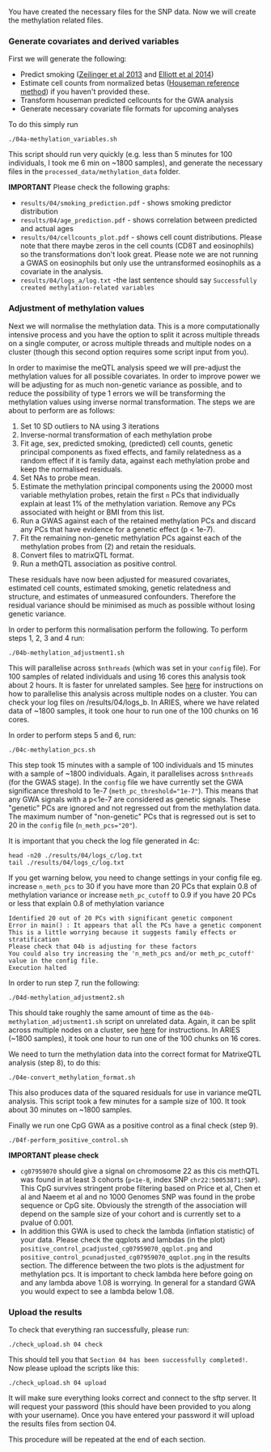 You have created the necessary files for the SNP data. Now we will create the methylation related files.

### Generate covariates and derived variables

First we will generate the following:
- Predict smoking ([Zeilinger et al 2013](http://www.ncbi.nlm.nih.gov/pubmed/23691101) and [Elliott et al 2014](http://www.ncbi.nlm.nih.gov/pubmed/24485148))
- Estimate cell counts from normalized betas ([Houseman reference method](http://www.biomedcentral.com/1471-2105/13/86)) if you haven't provided these.
- Transform houseman predicted cellcounts for the GWA analysis
- Generate necessary covariate file formats for upcoming analyses

To do this simply run

    ./04a-methylation_variables.sh

This script should run very quickly (e.g. less than 5 minutes for 100 individuals, I took me 6 min on ~1800 samples), and generate the necessary files in the `processed_data/methylation_data` folder.

**IMPORTANT** Please check the following graphs:
- `results/04/smoking_prediction.pdf` - shows smoking predictor distribution
- `results/04/age_prediction.pdf` - shows correlation between predicted and actual ages
- `results/04/cellcounts_plot.pdf` - shows cell count distributions. Please note that there maybe zeros in the cell counts (CD8T and eosinophils) so the transformations don't look great. Please note we are not running a GWAS on eosinophils but only use the untransformed eosinophils as a covariate in the analysis. 
- `results/04/logs_a/log.txt` -the last sentence should say `Successfully created methylation-related variables`


### Adjustment of methylation values

Next we will normalise the methylation data. This is a more computationally intensive process and you have the option to split it across multiple threads on a single computer, or across multiple threads and multiple nodes on a cluster (though this second option requires some script input from you).

In order to maximise the meQTL analysis speed we will pre-adjust the methylation values for all possible covariates. In order to improve power we will be adjusting for as much non-genetic variance as possible, and to reduce the possibility of type 1 errors we will be transforming the methylation values using inverse normal transformation. The steps we are about to perform are as follows:

1. Set 10 SD outliers to NA using 3 iterations
2. Inverse-normal transformation of each methylation probe
3. Fit age, sex, predicted smoking, (predicted) cell counts, genetic principal components as fixed effects, and family relatedness as a random effect if it is family data, against each methylation probe and keep the normalised residuals.
4. Set NAs to probe mean.
5. Estimate the methylation principal components using the 20000 most variable methylation probes, retain the first `n` PCs that individually explain at least 1% of the methylation variation. Remove any PCs associated with height or BMI from this list.
6. Run a GWAS against each of the retained methylation PCs and discard any PCs that have evidence for a genetic effect (p < 1e-7).
7. Fit the remaining non-genetic methylation PCs against each of the methylation probes from (2) and retain the residuals.
8. Convert files to matrixQTL format.
9. Run a methQTL association as positive control.

These residuals have now been adjusted for measured covariates, estimated cell counts, estimated smoking, genetic relatedness and structure, and estimates of unmeasured confounders. Therefore the residual variance should be minimised as much as possible without losing genetic variance.

In order to perform this normalisation perform the following. To perform steps 1, 2, 3 and 4 run:

    ./04b-methylation_adjustment1.sh

This will parallelise across `$nthreads` (which was set in your `config` file). For 100 samples of related individuals and using 16 cores this analysis took about 2 hours. It is faster for unrelated samples. 
See [here](https://github.com/MRCIEU/godmc/wiki/Running-script-4b-and-4d-on-a-cluster) for instructions on how to parallelise this analysis across multiple nodes on a cluster. You can check your log files on /results/04/logs_b. In ARIES, where we have related data of ~1800 samples, it took one hour to run one of the 100 chunks on 16 cores.

In order to perform steps 5 and 6, run:

    ./04c-methylation_pcs.sh

This step took 15 minutes with a sample of 100 individuals and 15 minutes with a sample of ~1800 individuals. Again, it parallelises across `$nthreads` (for the GWAS stage). In the `config` file we have currently set the GWA significance threshold to 1e-7 (`meth_pc_threshold="1e-7"`). This means that any GWA signals with a p<1e-7 are considered as genetic signals. These "genetic" PCs are ignored and not regressed out from the methylation data. The maximum number of "non-genetic" PCs that is regressed out is set to 20 in the `config` file (`n_meth_pcs="20"`).

It is important that you check the log file generated in 4c: 
```
head -n20 ./results/04/logs_c/log.txt
tail ./results/04/logs_c/log.txt
```
If you get warning below, you need to change settings in your config file eg. increase `n_meth_pcs` to 30 if you have more than 20 PCs that explain 0.8 of methylation variance or increase `meth_pc_cutoff` to 0.9 if you have 20 PCs or less that explain 0.8 of methylation variance

```
Identified 20 out of 20 PCs with significant genetic component
Error in main() : It appears that all the PCs have a genetic component
This is a little worrying because it suggests family effects or stratification
Please check that 04b is adjusting for these factors
You could also try increasing the 'n_meth_pcs and/or meth_pc_cutoff' value in the config file.
Execution halted
```


In order to run step 7, run the following:

    ./04d-methylation_adjustment2.sh

This should take roughly the same amount of time as the `04b-methylation_adjustment1.sh` script on unrelated data. Again, it can be split across multiple nodes on a cluster, see [here](https://github.com/MRCIEU/godmc/wiki/Running-script-4b-and-4d-on-a-cluster) for instructions.  In ARIES (~1800 samples), it took one hour to run one of the 100 chunks on 16 cores.

We need to turn the methylation data into the correct format for MatrixeQTL analysis (step 8), to do this:

    ./04e-convert_methylation_format.sh

This also produces data of the squared residuals for use in variance meQTL analysis. This script took a few minutes for a sample size of 100. It took about 30 minutes on ~1800 samples.

Finally we run one CpG GWA as a positive control as a final check (step 9). 

    ./04f-perform_positive_control.sh

**IMPORTANT please check**
- `cg07959070` should give a signal on chromosome 22 as this cis methQTL was found in at least 3 cohorts (`p<1e-8`, index SNP `chr22:50053871:SNP`). This CpG survives stringent probe filtering based on Price et al, Chen et al and Naeem et al and no 1000 Genomes SNP was found in the probe sequence or CpG site. Obviously the strength of the association will depend on the sample size of your cohort and is currently set to a pvalue of 0.001.
- In addition this GWA is used to check the lambda (inflation statistic) of your data. Please check the qqplots and lambdas (in the plot) `positive_control_pcadjusted_cg07959070_qqplot.png` and `positive_control_pcunadjusted_cg07959070_qqplot.png`  in the results section. The difference between the two plots is the adjustment for methylation pcs. It is important to check lambda here before going on and any lambda above 1.08 is worrying. In general for a standard GWA you would expect to see a lambda below 1.08.

### Upload the results

To check that everything ran successfully, please run:

```
./check_upload.sh 04 check
```

This should tell you that `Section 04 has been successfully completed!`. Now please upload the scripts like this:

```
./check_upload.sh 04 upload
```

It will make sure everything looks correct and connect to the sftp server. It will request your password (this should have been provided to you along with your username). Once you have entered your password it will upload the results files from section 04.

This procedure will be repeated at the end of each section.